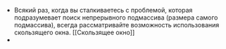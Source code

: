 - Всякий раз, когда вы сталкиваетесь с проблемой, которая подразумевает поиск непрерывного подмассива (размера самого подмассива), всегда рассматривайте возможность использования скользящего окна. [[Скользящее окно]]
- 